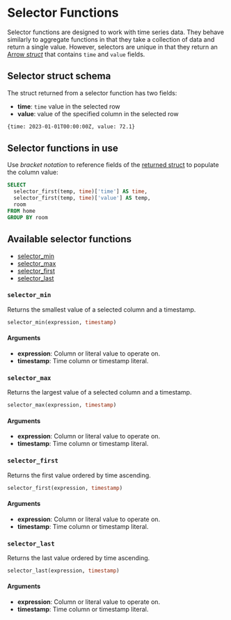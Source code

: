 <!---
  Licensed to the Apache Software Foundation (ASF) under one
  or more contributor license agreements.  See the NOTICE file
  distributed with this work for additional information
  regarding copyright ownership.  The ASF licenses this file
  to you under the Apache License, Version 2.0 (the
  "License"); you may not use this file except in compliance
  with the License.  You may obtain a copy of the License at

    http://www.apache.org/licenses/LICENSE-2.0

  Unless required by applicable law or agreed to in writing,
  software distributed under the License is distributed on an
  "AS IS" BASIS, WITHOUT WARRANTIES OR CONDITIONS OF ANY
  KIND, either express or implied.  See the License for the
  specific language governing permissions and limitations
  under the License.
-->

# Selector Functions

Selector functions are designed to work with time series data.
They behave similarly to aggregate functions in that they take a collection of
data and return a single value.
However, selectors are unique in that they return an
[Arrow _struct_](https://arrow.apache.org/docs/format/Columnar.html#struct-layout)
that contains `time` and `value` fields.

## Selector struct schema

The struct returned from a selector function has two fields:

- **time**: `time` value in the selected row
- **value**: value of the specified column in the selected row

```rst
{time: 2023-01-01T00:00:00Z, value: 72.1}
```

## Selector functions in use

Use _bracket notation_ to reference fields of the
[returned struct](#selector-struct-schema) to populate the column value:

```sql
SELECT
  selector_first(temp, time)['time'] AS time,
  selector_first(temp, time)['value'] AS temp,
  room
FROM home
GROUP BY room
```

## Available selector functions

- [selector_min](#selector_min)
- [selector_max](#selector_max)
- [selector_first](#selector_first)
- [selector_last](#selector_last)

### `selector_min`

Returns the smallest value of a selected column and a timestamp.

```sql
selector_min(expression, timestamp)
```

#### Arguments

- **expression**: Column or literal value to operate on.
- **timestamp**: Time column or timestamp literal.

### `selector_max`

Returns the largest value of a selected column and a timestamp.

```sql
selector_max(expression, timestamp)
```

#### Arguments

- **expression**: Column or literal value to operate on.
- **timestamp**: Time column or timestamp literal.

### `selector_first`

Returns the first value ordered by time ascending.

```sql
selector_first(expression, timestamp)
```

#### Arguments

- **expression**: Column or literal value to operate on.
- **timestamp**: Time column or timestamp literal.

### `selector_last`

Returns the last value ordered by time ascending.

```sql
selector_last(expression, timestamp)
```

#### Arguments

- **expression**: Column or literal value to operate on.
- **timestamp**: Time column or timestamp literal.
